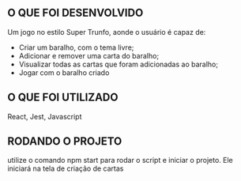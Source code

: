 ## O QUE FOI DESENVOLVIDO 

Um jogo no estilo Super Trunfo, aonde o usuário é capaz de:
- Criar um baralho, com o tema livre;
- Adicionar e remover uma carta do baralho;
- Visualizar todas as cartas que foram adicionadas ao baralho;
- Jogar com o baralho criado


## O QUE FOI UTILIZADO
React, Jest, Javascript


## RODANDO O PROJETO
utilize o comando npm start para rodar o script e iniciar o projeto. Ele iniciará na tela de criação de cartas
